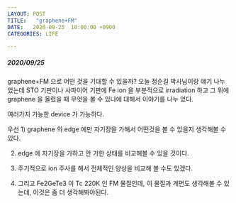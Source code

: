 ```yaml
---
LAYOUT: POST
TITLE:   "graphene+FM"
DATE:   2020-09-25  10:00:00 +0900
CATEGORIES: LIFE

---
```




#####  2020/09/25


graphene+FM 으로 어떤 것을 기대할 수 있을까? 오늘 정순길 박사님이랑 얘기 나누었는데 STO 기판이나 사파이어 기판에 
Fe ion 을 부분적으로 irradiation 하고 그 위에 graphene 을 올렸을 때 무엇을 볼 수 있나에 대해서 이야기를 나누
었다. 

여러가지 가능한 device 가 가능하다. 

우선 1) graphene 의 edge 에만 자기장을 가해서 어떤것을 볼 수 있을지 생각해볼 수 있다. 

2) edge 에 자기장을 가하고 안 가한 상태를 비교해볼 수 있을 것이다.

3) 주기적으로 ion 주사를 해서 전체적인 양상을 비교해 볼 수도 있겠다.


4) 그리고 Fe2GeTe3 이 Tc 220K 인 FM 물질인데, 이 물질과 계면도 생각해볼 수 있는데, 이것은 좀 더 생각해봐야된다. 




